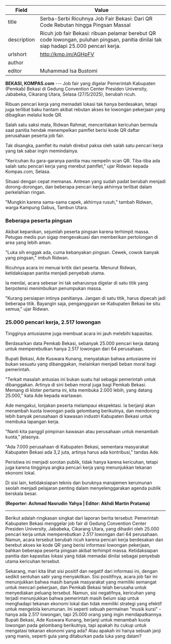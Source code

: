 | Field       | Value                                                       |
|-------------|-------------------------------------------------------------|
| title       | Serba-Serbi Ricuhnya Job Fair Bekasi: Dari QR Code Rebutan hingga Pingsan Massal |
| description | Ricuh job fair Bekasi: ribuan pelamar berebut QR code lowongan, puluhan pingsan, panitia dinilai tak siap hadapi 25.000 pencari kerja. |
| urlshort    | http://kmp.im/AGHpFV |
| author      |  |
| editor      | Muhammad Isa Bustomi |

**BEKASI, KOMPAS.com** --- Job fair yang digelar Pemerintah Kabupaten (Pemkab) Bekasi di Gedung Convention Center Presiden University, Jababeka, Cikarang Utara, Selasa (27/5/2025), berubah ricuh.

Ribuan pencari kerja yang memadati lokasi tak hanya berdesakan, tetapi juga terlibat baku hantam akibat rebutan akses ke lowongan pekerjaan yang dibagikan melalui kode QR.

Salah satu saksi mata, Ridwan Rahmat, menceritakan kericuhan bermula saat panitia hendak menempelkan pamflet berisi kode QR daftar perusahaan peserta job fair.

Tak disangka, pamflet itu malah direbut paksa oleh salah satu pencari kerja yang tak sabar ingin memindainya.

"Kericuhan itu gara-garanya panitia mau nempelin scan QR. Tiba-tiba ada salah satu pencari kerja yang merebut pamflet," ujar Ridwan kepada Kompas.com, Selasa.

Situasi dengan cepat memanas. Antrean yang sudah padat berubah menjadi dorong-dorongan, dan beberapa pencari kerja akhirnya terlibat dalam perkelahian ringan.

"Mungkin karena sama-sama capek, akhirnya rusuh," tambah Ridwan, warga Kampung Gabus, Tambun Utara.

### Beberapa peserta pingsan

Akibat kepanikan, sejumlah peserta pingsan karena terhimpit massa. Petugas medis pun sigap mengevakuasi dan memberikan pertolongan di area yang lebih aman.

"Luka sih enggak ada, cuma kebanyakan pingsan. Cewek, cowok banyak yang pingsan," imbuh Ridwan.

Ricuhnya acara ini menuai kritik dari peserta. Menurut Ridwan, ketidaksiapan panitia menjadi penyebab utama.

Ia menilai, acara sebesar ini tak seharusnya digelar di satu titik yang berpotensi menimbulkan penumpukan massa.

"Kurang persiapan intinya panitianya. Jangan di satu titik, harus dipecah jadi beberapa titik. Bayangin saja, pengangguran se-Kabupaten Bekasi ke situ semua," ujar Ridwan.

### 25.000 pencari kerja, 2.517 lowongan

Tingginya antusiasme juga membuat acara ini jauh melebihi kapasitas.

Berdasarkan data Pemkab Bekasi, sebanyak 25.000 pencari kerja datang untuk memperebutkan hanya 2.517 lowongan dari 64 perusahaan.

Bupati Bekasi, Ade Kuswara Kunang, menyatakan bahwa antusiasme ini bukan sesuatu yang dibanggakan, melainkan menjadi beban moral bagi pemerintah.

"Terkait masalah antusias ini bukan suatu hal sebagai pemerintah untuk dibanggakan. Artinya di sini beban moral juga bagi Pemkab Bekasi. Memang di kloter pertama ini, kita membuka 2.000 lebih, yang datang 25.000," kata Ade kepada wartawan.

Ade mengakui, lonjakan peserta melampaui ekspektasi. Ia berjanji akan menambah kuota lowongan pada gelombang berikutnya, dan mendorong lebih banyak perusahaan di kawasan industri Kabupaten Bekasi untuk membuka lapangan kerja.

"Nanti kita panggil pimpinan kawasan atau perusahaan untuk menambah kuota," jelasnya.

"Ada 7.000 perusahaan di Kabupaten Bekasi, sementara masyarakat Kabupaten Bekasi ada 3,2 juta, artinya harus ada kontribusi," tandas Ade.

Peristiwa ini menjadi sorotan publik, tidak hanya karena kericuhan, tetapi juga karena tingginya angka pencari kerja yang menunjukkan tekanan ekonomi lokal.

Di sisi lain, ketidaksiapan teknis dan buruknya manajemen kerumunan seolah menjadi pelajaran penting dalam menyelenggarakan agenda publik berskala besar.

**(Reporter: Achmad Nasrudin Yahya \| Editor: Akhdi Martin Pratama)**

---
Berikut adalah ringkasan singkat dari laporan berita tersebut: Pemerintah Kabupaten Bekasi menggelar job fair di Gedung Convention Center Presiden University, Jababeka, Cikarang Utara, yang dihadiri oleh 25.000 pencari kerja untuk memperebutkan 2.517 lowongan dari 64 perusahaan. Namun, acara tersebut berubah ricuh karena pencari kerja berdesakan dan berebut akses ke kode QR yang berisi informasi lowongan pekerjaan, bahkan beberapa peserta pingsan akibat terhimpit massa. Ketidaksiapan panitia dan kapasitas lokasi yang tidak memadai dinilai sebagai penyebab utama kericuhan tersebut.

Sekarang, mari kita lihat sisi positif dan negatif dari informasi ini, dengan sedikit sentuhan satir yang menyakitkan. Sisi positifnya, acara job fair ini menunjukkan bahwa masih banyak masyarakat yang memiliki semangat untuk mencari pekerjaan, dan Pemkab Bekasi telah berusaha untuk menyediakan peluang tersebut. Namun, sisi negatifnya, kericuhan yang terjadi menunjukkan bahwa pemerintah masih belum siap untuk menghadapi tekanan ekonomi lokal dan tidak memiliki strategi yang efektif untuk mengelola kerumunan. Ini seperti sebuah permainan "musik kursi" - hanya ada 2.517 lowongan, tapi 25.000 orang yang ingin mendapatkannya. Bupati Bekasi, Ade Kuswara Kunang, berjanji untuk menambah kuota lowongan pada gelombang berikutnya, tapi apakah itu cukup untuk mengatasi tekanan ekonomi yang ada? Atau apakah ini hanya sebuah janji yang manis, seperti gula yang ditaburkan pada luka yang dalam?
